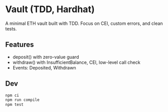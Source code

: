 # Vault (TDD, Hardhat)

A minimal ETH vault built with TDD. Focus on CEI, custom errors, and clean tests.

## Features

- deposit() with zero-value guard
- withdraw() with InsufficientBalance, CEI, low-level call check
- Events: Deposited, Withdrawn

## Dev

```bash
npm ci
npm run compile
npm test
```
